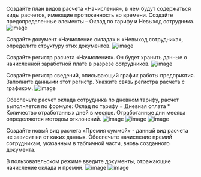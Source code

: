 Создайте план видов расчета «Начисления», в нем будут содержаться виды расчетов, имеющие протяженность во времени. Создайте предопределенные элементы – Оклад по тарифу и Невыход сотрудника.
![image](https://user-images.githubusercontent.com/104137750/232945031-d2dfa9d9-a5d6-47f6-b712-77d39ffc9b0a.png)

Создайте документ «Начисление оклада» и «Невыход сотрудника», определите структуру этих документов.
![image](https://user-images.githubusercontent.com/104137750/232948751-4ff09b2b-c97c-49c8-8ac5-dedd5c5e3fc7.png)

Создайте регистр расчета «Начисления». Он будет хранить данные о начисленной заработной плате в разрезе сотрудников.
![image](https://user-images.githubusercontent.com/104137750/232954894-04c56164-391f-4444-9512-540b636fa6b3.png)

Создайте регистр сведений, описывающий график работы предприятия. Заполните данными этот регистр. Укажите связь регистра расчета с графиком.
![image](https://user-images.githubusercontent.com/104137750/232955052-10019a49-0dfd-4f52-83a0-281831f77978.png)

Обеспечьте расчет оклада сотрудника по дневном тарифу, расчет выполняется по формуле: Оклад по тарифу = Дневная оплата * Количество отработанных дней в месяце. Отработанные дни месяца определяются методом отклонений.
![image](https://user-images.githubusercontent.com/104137750/232953376-8ab51207-4786-4623-8def-725064470e55.png)
![image](https://user-images.githubusercontent.com/104137750/232953428-c0916637-cc0a-48eb-a221-071bfeea0a8e.png)
![image](https://user-images.githubusercontent.com/104137750/232953459-ad0cde6a-7c89-473a-92d0-4912f4e0b2e0.png)

Создайте новый вид расчета «Премия суммой» - данный вид расчета не зависит ни от каких данных. Обеспечьте начисление премий сотрудникам, указанным в табличной части, вновь созданного документа.

В пользовательском режиме введите документы, отражающие начисление оклада и премий.
![image](https://user-images.githubusercontent.com/104137750/232962440-79063080-b990-4c6b-91eb-a428a05618ff.png)
![image](https://user-images.githubusercontent.com/104137750/232962468-3fe7980c-f756-4349-8fe5-907a4a30e61e.png)
